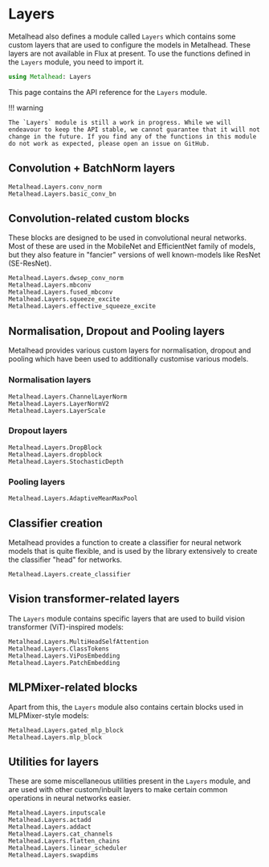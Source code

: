 # Layers

Metalhead also defines a module called `Layers` which contains some custom layers that are used to configure the models in Metalhead. These layers are not available in Flux at present. To use the functions defined in the `Layers` module, you need to import it.

```julia
using Metalhead: Layers
```

This page contains the API reference for the `Layers` module.

!!! warning

    The `Layers` module is still a work in progress. While we will endeavour to keep the API stable, we cannot guarantee that it will not change in the future. If you find any of the functions in this module do not work as expected, please open an issue on GitHub.

## Convolution + BatchNorm layers

```@docs
Metalhead.Layers.conv_norm
Metalhead.Layers.basic_conv_bn
```

## Convolution-related custom blocks

These blocks are designed to be used in convolutional neural networks. Most of these are used in the MobileNet and EfficientNet family of models, but they also feature in "fancier" versions of well known-models like ResNet (SE-ResNet).

```@docs
Metalhead.Layers.dwsep_conv_norm
Metalhead.Layers.mbconv
Metalhead.Layers.fused_mbconv
Metalhead.Layers.squeeze_excite
Metalhead.Layers.effective_squeeze_excite
```

## Normalisation, Dropout and Pooling layers

Metalhead provides various custom layers for normalisation, dropout and pooling which have been used to additionally customise various models.

### Normalisation layers

```@docs
Metalhead.Layers.ChannelLayerNorm
Metalhead.Layers.LayerNormV2
Metalhead.Layers.LayerScale
```

### Dropout layers

```@docs
Metalhead.Layers.DropBlock
Metalhead.Layers.dropblock
Metalhead.Layers.StochasticDepth
```

### Pooling layers

```@docs
Metalhead.Layers.AdaptiveMeanMaxPool
```

## Classifier creation

Metalhead provides a function to create a classifier for neural network models that is quite flexible, and is used by the library extensively to create the classifier "head" for networks.

```@docs
Metalhead.Layers.create_classifier
```

## Vision transformer-related layers

The `Layers` module contains specific layers that are used to build vision transformer (ViT)-inspired models:

```@docs
Metalhead.Layers.MultiHeadSelfAttention
Metalhead.Layers.ClassTokens
Metalhead.Layers.ViPosEmbedding
Metalhead.Layers.PatchEmbedding
```

## MLPMixer-related blocks

Apart from this, the `Layers` module also contains certain blocks used in MLPMixer-style models:

```@docs
Metalhead.Layers.gated_mlp_block
Metalhead.Layers.mlp_block
```

## Utilities for layers

These are some miscellaneous utilities present in the `Layers` module, and are used with other custom/inbuilt layers to make certain common operations in neural networks easier.

```@docs
Metalhead.Layers.inputscale
Metalhead.Layers.actadd
Metalhead.Layers.addact
Metalhead.Layers.cat_channels
Metalhead.Layers.flatten_chains
Metalhead.Layers.linear_scheduler
Metalhead.Layers.swapdims
```
